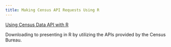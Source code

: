 ```yaml
---
title: Making Census API Requests Using R
---
```


[Using Census Data API with R](https://data.library.virginia.edu/using-census-data-api-with-r/)  

Downloading to presenting in R by utilizing the APIs provided by the Census Bureau.